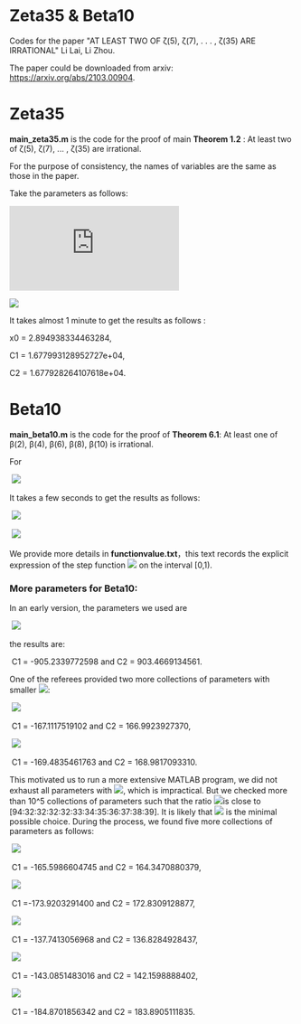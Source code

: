# Zeta35 & Beta10



Codes for the paper  "AT LEAST TWO OF ζ(5), ζ(7), . . . , ζ(35) ARE IRRATIONAL"  Li Lai, Li Zhou.

The paper could be downloaded from arxiv:  https://arxiv.org/abs/2103.00904.



# Zeta35

**main_zeta35.m** is the code for the proof of main **Theorem 1.2** : At least two of ζ(5), ζ(7), ... , ζ(35) are irrational.

 For the purpose of consistency, the names of  variables are the same as those in the paper. 

Take the parameters as follows: 

![](https://latex.codecogs.com/svg.latex?m_1=209,m_2=243,) 

![](https://latex.codecogs.com/svg.latex?\left(\delta_{1},\delta_{2},\ldots,\delta_{36}\right)=(4,4,4,4,4,5,6,7,8,9,10,12,14,16,18,20,22,24,26,28,30,32,34,36,38,40,42,44,46,48,50,52,56,60,64,68),)

It takes almost 1 minute to get the results as follows :

 x0 = 2.894938334463284,

 C1 = 1.677993128952727e+04, 

 C2 = 1.677928264107618e+04.



# Beta10



**main_beta10.m** is the code for the proof of  **Theorem 6.1**:  At least one of β(2), β(4), β(6), β(8), β(10) is irrational. 

For

​			![](https://latex.codecogs.com/svg.latex?\left(\eta_{0},\eta_{1},\ldots,\eta_{11}\right)=(94,32,32,32,32,33,34,35,36,37,38,39),) 

It takes a few seconds to get the results as follows:  

​			![](https://latex.codecogs.com/svg.latex?\lim_{n\rightarrow\infty}\left(\widetilde{\Phi}_{n}^{-1}d_{\widetilde{M}}^{11}\right)^{1/n}=exp(-118.8368175068),) 

​			![](https://latex.codecogs.com/svg.latex?\lim_{n\rightarrow\infty}\widetilde{r}_{n}^{1/n}=exp(118.6245661204).) 

We provide more details in **functionvalue.txt**，this text  records the explicit expression of the step function ![](https://latex.codecogs.com/svg.latex?\widetilde{\varphi}_0(x)) on the interval [0,1). 

### More parameters for Beta10:

In an early version, the parameters we used are

​			![](https://latex.codecogs.com/svg.latex?\left(\eta_{0},\eta_{1},\ldots,\eta_{11}\right)=(347,120,120,121,122,124,127,130,133,136,140,144),) 

 the results are:  

​			 C1 = -905.2339772598   and   C2 = 903.4669134561.

One of the referees provided two more collections of parameters with smaller ![](https://latex.codecogs.com/svg.latex?\eta_{0}):

​    			![](https://latex.codecogs.com/svg.latex?\left(\eta_{0},\eta_{1},\ldots,\eta_{11}\right)=(116,40,40,40,40,41,42,43,44,45,46,47),) 

​			 C1 = -167.1117519102   and   C2 = 166.9923927370,

​    			![](https://latex.codecogs.com/svg.latex?\left(\eta_{0},\eta_{1},\ldots,\eta_{11}\right)=(116,40,40,40,40,41,42,43,44,45,46,48),) 

​			 C1 = -169.4835461763   and   C2 =  168.9817093310.

 This motivated us to run a more extensive MATLAB program, we did not exhaust all parameters with ![](https://latex.codecogs.com/svg.latex?\eta_0\leqslant94), which is impractical. But we checked more than 10^5 collections of parameters such that the ratio
![](https://latex.codecogs.com/svg.latex?\eta_0:\eta_1:\cdots:\eta_{11})is close to [94:32:32:32:32:33:34:35:36:37:38:39]. It is likely that ![](https://latex.codecogs.com/svg.latex?\eta_0=94) is the minimal possible choice. During the process, we found five more collections of parameters as follows:

​    			![](https://latex.codecogs.com/svg.latex?\left(\eta_{0},\eta_{1},\ldots,\eta_{11}\right)=(111,38,38,38,39,40,41,42,43,44,45,46),) 

​			 C1 = -165.5986604745   and   C2 = 164.3470880379,

​    			![](https://latex.codecogs.com/svg.latex?\left(\eta_{0},\eta_{1},\ldots,\eta_{11}\right)=(118,40,40,40,41,42,43,44,45,46,47,48),) 

​			 C1 =-173.9203291400  and   C2 =  172.8309128877,

​    			![](https://latex.codecogs.com/svg.latex?\left(\eta_{0},\eta_{1},\ldots,\eta_{11}\right)=(102,35,35,35,35,36,37,38,39,40,41,42),) 

​			 C1 = -137.7413056968   and   C2 = 136.8284928437,

​    			![](https://latex.codecogs.com/svg.latex?\left(\eta_{0},\eta_{1},\ldots,\eta_{11}\right)=(105,36,36,36,36,37,38,39,40,41,42,43),) 

​			 C1 = -143.0851483016   and   C2 =  142.1598888402,

​    			![](https://latex.codecogs.com/svg.latex?\left(\eta_{0},\eta_{1},\ldots,\eta_{11}\right)=(119,41,41,41,42,43,44,45,46,47,48,49),) 

​			 C1 = -184.8701856342   and   C2 =  183.8905111835.









